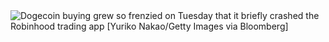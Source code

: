 <img src="/wp-content/uploads/2021/04/dog.jpg?resize=770%2C513" srcset="/wp-content/uploads/2021/04/dog.jpg?resize=120%2C80 120w, /wp-content/uploads/2021/04/dog.jpg?resize=270%2C180 270w, /wp-content/uploads/2021/04/dog.jpg?resize=375%2C250 375w, /wp-content/uploads/2021/04/dog.jpg?resize=570%2C380 570w, /wp-content/uploads/2021/04/dog.jpg?resize=770%2C513 770w" sizes="(max-width: 120px) 120px, (max-width: 270px) 270px, (max-width: 375px) 375px, (max-width: 570px) 570px, (max-width: 770px) 770px, 770px" alt="Dogecoin buying grew so frenzied on Tuesday that it briefly crashed the Robinhood trading app [Yuriko Nakao/Getty Images via Bloomberg]">
